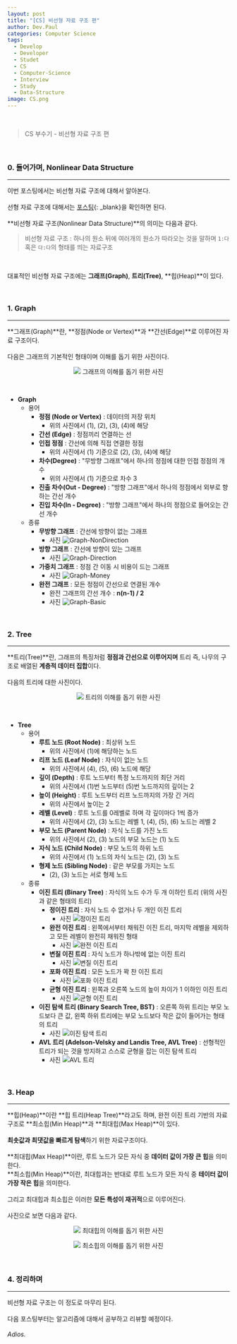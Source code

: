 ```yaml
---
layout: post
title: "[CS] 비선형 자료 구조 편"
author: Dev.Paul
categories: Computer Science
tags:
  - Develop
  - Developer
  - Studet
  - CS
  - Computer-Science
  - Interview
  - Study
  - Data-Structure
image: CS.png
---
```


<br>

> CS 부수기 - 비선형 자료 구조 편

<br>
<h3>0. 들어가며, Nonlinear Data Structure</h3>
<hr>

이번 포스팅에서는 비선형 자료 구조에 대해서 알아본다.
<br><br>
선형 자료 구조에 대해서는 [포스팅](https://iiibreakeriii.github.io/posts/Post7(CSPart1_1).md/){: _blank}을 확인하면 된다.
<br><br>
**비선형 자료 구조(Nonlinear Data Structure)**의 의미는 다음과 같다.
<br>
> 비선형 자료 구조 : 하나의 원소 뒤에 여러개의 원소가 따라오는 것을 말하며 `1:다` 혹은 `다:다`의 형태를 띄는 자료구조
<br>

대표적인 비선형 자료 구조에는 **그래프(Graph)**, **트리(Tree)**, **힙(Heap)**이 있다.

<br>
<h3>1. Graph</h3>
<hr>

**그래프(Graph)**란, **정점(Node or Vertex)**과 **간선(Edge)**로 이루어진 자료 구조이다.
<br><br>
다음은 그래프의 기본적인 형태이며 이해를 돕기 위한 사진이다.
<br>

<p align="center">
	<img src="https://github.com/IIIBreakeRIII/Programmers/assets/89850286/49f84e19-08fe-4f1a-ab12-fadd2cd863e3">
	그래프의 이해를 돕기 위한 사진
</p>

<br>

* **Graph**
  * 용어
    * **정점 (Node or Vertex)** : 데이터의 저장 위치
      * 위의 사진에서 (1), (2), (3), (4)에 해당
    * **간선 (Edge)** : 정점끼리 연결하는 선
    * **인접 정점** : 간선에 의해 직접 연결한 정점
      * 위의 사진에서 (1) 기준으로 (2), (3), (4)에 해당
    * **차수(Degree)** : "무방향 그래프"에서 하나의 정점에 대한 인접 정점의 개수
      * 위의 사진에서 (1) 기준으로 차수 3
    * **진출 차수(Out - Degree)** : "방향 그래프"에서 하나의 정점에서 외부로 향하는 간선 개수
    * **진입 차수(In - Degree)** : "방향 그래프"에서 하나의 정점으로 들어오는 간선 개수
  * 종류
    * **무방향 그래프** : 간선에 방향이 없는 그래프
      * 사진
      ![Graph-NonDirection](https://github.com/IIIBreakeRIII/Programmers/assets/89850286/abe9ec0b-e8a2-4bef-b1ad-d0830d649251)
    * **방향 그래프** : 간선에 방향이 있는 그래프
      * 사진
      ![Graph-Direction](https://github.com/IIIBreakeRIII/Programmers/assets/89850286/365477d3-933c-43b1-887b-83ace5be5726)
    * **가중치 그래프** : 정점 간 이동 시 비용이 드는 그래프
      * 사진
      ![Graph-Money](https://github.com/IIIBreakeRIII/Programmers/assets/89850286/a0f4f0d3-8a33-4703-8cd3-013316feed31)
    * **완전 그래프** : 모든 정점이 간선으로 연결된 개수
      * 완전 그래프의 간선 개수 : **n(n-1) / 2**
      * 사진
      ![Graph-Basic](https://github.com/IIIBreakeRIII/Programmers/assets/89850286/048a3352-1deb-4588-b9fc-d7fbec25b335)

<br>
<h3>2. Tree</h3>
<hr>

**트리(Tree)**란, 그래프의 특징처럼 **정점과 간선으로 이루어지며** 트리 즉, 나무의 구조로 배열된 **계층적 데이터 집합**이다.
<br><br>
다음의 트리에 대한 사진이다.
<br>

<p align="center">
	<img src="https://github.com/IIIBreakeRIII/Data-Structure/assets/89850286/3cee844d-a436-426c-8541-39e0761fd6d5">
	트리의 이해를 돕기 위한 사진
</p>

<br>

* **Tree**
  * 용어
    * **루트 노드 (Root Node)** : 최상위 노드
      * 위의 사진에서 (1)에 해당하는 노드
    * **리프 노드 (Leaf Node)** : 자식이 없는 노드
      * 위의 사진에서 (4), (5), (6) 노드에 해당
    * **깊이 (Depth)** : 루트 노드부터 특정 노드까지의 최단 거리
      * 위의 사진에서 (1)번 노드부터 (5)번 노드까지의 깊이는 2
    * **높이 (Height)** : 루트 노드부터 리프 노드까지의 가장 긴 거리
      * 위의 사진에서 높이는 2
    * **레벨 (Level)** : 루트 노드를 0레벨로 하며 각 깊이마다 1씩 증가
      * 위의 사진에서 (2), (3) 노드는 레벨 1, (4), (5), (6) 노드는 레벨 2
    * **부모 노드 (Parent Node)** : 자식 노드를 가진 노드
      * 위의 사진에서 (2), (3) 노드의 부모 노드는 (1) 노드
    * **자식 노드 (Child Node)** : 부모 노드의 하위 노드
      * 위의 사진에서 (1) 노드의 자식 노드는 (2), (3) 노드
    * **형제 노드 (Sibling Node)** : 같은 부모를 가지는 노드
      * (2), (3) 노드는 서로 형제 노드
  * 종류
    * **이진 트리 (Binary Tree)** : 자식의 노드 수가 두 개 이하인 트리 (위의 사진과 같은 형태의 트리)
      * **정이진 트리** : 자식 노드 수 없거나 두 개인 이진 트리
        * 사진
        ![정이진 트리](https://github.com/IIIBreakeRIII/Data-Structure/assets/89850286/4f76eb95-c329-49e2-a978-eba5bcf9e155)
      * **완전 이진 트리** : 왼쪽에서부터 채워진 이진 트리, 마지막 레벨을 제외하고 모든 레벨이 완전히 채워진 형태
        * 사진
        ![완전 이진 트리](https://github.com/IIIBreakeRIII/Programmers/assets/89850286/8579a6b2-a911-4a81-9df0-b192b773249e)
      * **변질 이진 트리** : 자식 노드가 하나밖에 없는 이진 트리
        * 사진
        ![변질 이진 트리](https://github.com/IIIBreakeRIII/Data-Structure/assets/89850286/131356f7-1e78-4e3b-b32e-3932c3c91bc4)
      * **포화 이진 트리** : 모든 노드가 꽉 찬 이진 트리
        * 사진
        ![포화 이진 트리](https://github.com/IIIBreakeRIII/Data-Structure/assets/89850286/f4b73253-9c23-4780-b151-1ff93b1d685c)
      * **균형 이진 트리** : 왼쪽과 오른쪽 노드의 높이 차이가 1 이하인 이진 트리
        * 사진
        ![균형 이진 트리](https://github.com/IIIBreakeRIII/Data-Structure/assets/89850286/0c714024-5ac3-4aae-982a-f3b8f63c760a)
    * **이진 탐색 트리 (Binary Search Tree, BST)** : 오른쪽 하위 트리는 부모 노드보다 큰 값, 왼쪽 하위 트리에는 부모 노드보다 작은 값이 들어가는 형태의 트리
      * 사진
      ![이진 탐색 트리](https://github.com/IIIBreakeRIII/Data-Structure/assets/89850286/00ecd25d-7028-4416-9c57-d385047f0b57)
    * **AVL 트리 (Adelson-Velsky and Landis Tree, AVL Tree)** : 선형적인 트리가 되는 것을 방지하고 스스로 균형을 잡는 이진 탐색 트리
      * 사진
      ![AVL 트리](https://github.com/IIIBreakeRIII/Data-Structure/assets/89850286/2c8f0f04-367d-4aac-bad3-09e42a50ba9a)

<br>
<h3>3. Heap</h3>
<hr>

**힙(Heap)**이란 **힙 트리(Heap Tree)**라고도 하며, 완전 이진 트리 기반의 자료 구조로 **최소힙(Min Heap)**과 **최대힙(Max Heap)**이 있다.
<br><br>
**최솟값과 최댓값을 빠르게 탐색**하기 위한 자료구조이다.
<br><br>
**최대힙(Max Heap)**이란, 루트 노드가 모든 자식 중 **데이터 값이 가장 큰 힙**을 의미한다.
<br>
**최소힙(Min Heap)**이란, 최대힙과는 반대로 루트 노드가 모든 자식 중 **테이터 값이 가장 작은 힙**을 의미한다.
<br><br>
그리고 최대힙과 최소힙은 이러한 **모든 특성이 재귀적**으로 이루어진다.
<br><br>
사진으로 보면 다음과 같다.
<br>

<p align="center">
	<img src="https://github.com/IIIBreakeRIII/Data-Structure/assets/89850286/eda852b0-d5cf-43e3-9387-b7b719dca5b2">
	최대힙의 이해를 돕기 위한 사진
</p>

<p align="center">
	<img src="https://github.com/IIIBreakeRIII/Data-Structure/assets/89850286/1da2032c-8fbf-47d6-89ba-17bbfd2347e0">
	최소힙의 이해를 돕기 위한 사진
</p>

<br>
<h3>4. 정리하며</h3>
<hr>

비선형 자료 구조는 이 정도로 마무리 된다.
<br><br>
다음 포스팅부터는 알고리즘에 대해서 공부하고 리뷰할 예정이다.
<br><br>
*Adios.*